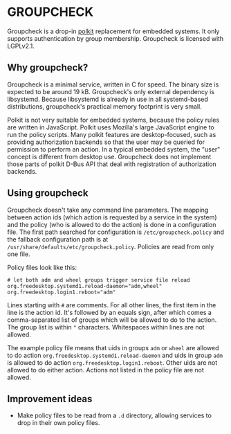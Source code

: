 GROUPCHECK
==========

Groupcheck is a drop-in
[polkit](https://www.freedesktop.org/wiki/Software/polkit/) replacement
for embedded systems. It only supports authentication by group
membership. Groupcheck is licensed with LGPLv2.1.

Why groupcheck?
---------------

Groupcheck is a minimal service, written in C for speed. The binary size
is expected to be around 19 kB. Groupcheck's only external dependency is
libsystemd. Because libsystemd is already in use in all systemd-based
distributions, groupcheck's practical memory footprint is very small.

Polkit is not very suitable for embedded systems, because the policy
rules are written in JavaScript. Polkit uses Mozilla's large JavaScript
engine to run the policy scripts. Many polkit features are
desktop-focused, such as providing authorization backends so that the
user may be queried for permission to perform an action. In a typical
embedded system, the "user" concept is different from desktop use.
Groupcheck does not implement those parts of polkit D-Bus API that deal
with registration of authorization backends.

Using groupcheck
----------------

Groupcheck doesn't take any command line parameters. The mapping between
action ids (which action is requested by a service in the system) and
the policy (who is allowed to do the action) is done in a
configuration file. The first path searched for configuration is
`/etc/groupcheck.policy` and the fallback configuration path is at
`/usr/share/defaults/etc/groupcheck.policy`. Policies are read from only
one file.

Policy files look like this:

    # let both adm and wheel groups trigger service file reload
    org.freedesktop.systemd1.reload-daemon="adm,wheel"
    org.freedesktop.login1.reboot="adm"

Lines starting with `#` are comments. For all other lines, the first
item in the line is the action id. It's followed by an equals sign,
after which comes a comma-separated list of groups which will be allowed
to do to the action. The group list is within `"` characters.
Whitespaces within lines are not allowed.

The example policy file means that uids in groups `adm` or `wheel` are
allowed to do action `org.freedesktop.systemd1.reload-daemon` and uids
in group `adm` is allowed to do action `org.freedesktop.login1.reboot`.
Other uids are not allowed to do either action. Actions not listed in
the policy file are not allowed.

Improvement ideas
-----------------

* Make policy files to be read from a `.d` directory, allowing services
  to drop in their own policy files.
